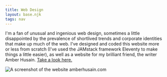 ```yaml
---
title: Web Design
layout: base.njk
tags: nav
---
```


I'm a fan of unusual and ingenious web design, sometimes a little disappointed by the prevalence of shortlived trends and corporate identities that make up much of the web. I've designed and coded this website more or less from scratch (I've used the JAMstack framework Eleventy to make things a little easier), as well as a website for my brilliant friend, the writer Amber Husain. [Take a look here.](https://www.amberhusain.com)

<img alt="A screenshot of the website amberhusain.com"  style="display: block; margin: auto" src="/assets/img/Web/amber-website.png"/>
